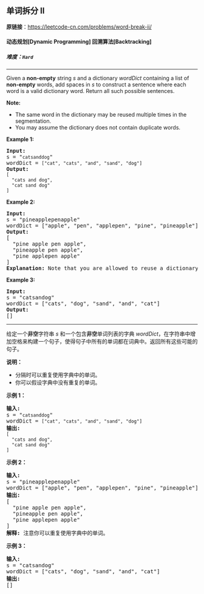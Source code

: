 ## 单词拆分 II

**原链接**：<https://leetcode-cn.com/problems/word-break-ii/>

#### 动态规划[Dynamic Programming]    回溯算法[Backtracking]    

##### 难度：**`Hard`**

----- 
<p>Given a <strong>non-empty</strong> string <em>s</em> and a dictionary <em>wordDict</em> containing a list of <strong>non-empty</strong> words, add spaces in <em>s</em> to construct a sentence where each word is a valid dictionary word.&nbsp;Return all such possible sentences.</p>

<p><strong>Note:</strong></p>

<ul>
	<li>The same word in the dictionary may be reused multiple times in the segmentation.</li>
	<li>You may assume the dictionary does not contain duplicate words.</li>
</ul>

<p><strong>Example 1:</strong></p>

<pre>
<strong>Input:
</strong>s = &quot;<code>catsanddog</code>&quot;
wordDict = <code>[&quot;cat&quot;, &quot;cats&quot;, &quot;and&quot;, &quot;sand&quot;, &quot;dog&quot;]</code>
<strong>Output:
</strong><code>[
&nbsp; &quot;cats and dog&quot;,
&nbsp; &quot;cat sand dog&quot;
]</code>
</pre>

<p><strong>Example 2:</strong></p>

<pre>
<strong>Input:
</strong>s = &quot;pineapplepenapple&quot;
wordDict = [&quot;apple&quot;, &quot;pen&quot;, &quot;applepen&quot;, &quot;pine&quot;, &quot;pineapple&quot;]
<strong>Output:
</strong>[
&nbsp; &quot;pine apple pen apple&quot;,
&nbsp; &quot;pineapple pen apple&quot;,
&nbsp; &quot;pine applepen apple&quot;
]
<strong>Explanation:</strong> Note that you are allowed to reuse a dictionary word.
</pre>

<p><strong>Example 3:</strong></p>

<pre>
<strong>Input:
</strong>s = &quot;catsandog&quot;
wordDict = [&quot;cats&quot;, &quot;dog&quot;, &quot;sand&quot;, &quot;and&quot;, &quot;cat&quot;]
<strong>Output:
</strong>[]</pre>


----- 
<p>给定一个<strong>非空</strong>字符串 <em>s</em> 和一个包含<strong>非空</strong>单词列表的字典 <em>wordDict</em>，在字符串中增加空格来构建一个句子，使得句子中所有的单词都在词典中。返回所有这些可能的句子。</p>

<p><strong>说明：</strong></p>

<ul>
	<li>分隔时可以重复使用字典中的单词。</li>
	<li>你可以假设字典中没有重复的单词。</li>
</ul>

<p><strong>示例 1：</strong></p>

<pre><strong>输入:
</strong>s = &quot;<code>catsanddog</code>&quot;
wordDict = <code>[&quot;cat&quot;, &quot;cats&quot;, &quot;and&quot;, &quot;sand&quot;, &quot;dog&quot;]</code>
<strong>输出:
</strong><code>[
&nbsp; &quot;cats and dog&quot;,
&nbsp; &quot;cat sand dog&quot;
]</code>
</pre>

<p><strong>示例 2：</strong></p>

<pre><strong>输入:
</strong>s = &quot;pineapplepenapple&quot;
wordDict = [&quot;apple&quot;, &quot;pen&quot;, &quot;applepen&quot;, &quot;pine&quot;, &quot;pineapple&quot;]
<strong>输出:
</strong>[
&nbsp; &quot;pine apple pen apple&quot;,
&nbsp; &quot;pineapple pen apple&quot;,
&nbsp; &quot;pine applepen apple&quot;
]
<strong>解释:</strong> 注意你可以重复使用字典中的单词。
</pre>

<p><strong>示例&nbsp;3：</strong></p>

<pre><strong>输入:
</strong>s = &quot;catsandog&quot;
wordDict = [&quot;cats&quot;, &quot;dog&quot;, &quot;sand&quot;, &quot;and&quot;, &quot;cat&quot;]
<strong>输出:
</strong>[]
</pre>
